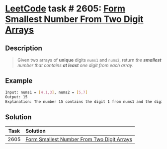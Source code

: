 # [LeetCode][leetcode] task # 2605: [Form Smallest Number From Two Digit Arrays][task]

Description
-----------

> Given two arrays of **unique** digits `nums1` and `nums2`,
> return _the **smallest** number that contains **at least** one digit from each array_.

 Example
-------

```sh
Input: nums1 = [4,1,3], nums2 = [5,7]
Output: 15
Explanation: The number 15 contains the digit 1 from nums1 and the digit 5 from nums2. It can be proven that 15 is the smallest number we can have.
```

Solution
--------

| Task | Solution                                               |
|:----:|:-------------------------------------------------------|
| 2605 | [Form Smallest Number From Two Digit Arrays][solution] |


[leetcode]: <http://leetcode.com/>
[task]: <https://leetcode.com/problems/form-smallest-number-from-two-digit-arrays/>
[solution]: <https://github.com/wellaxis/praxis-leetcode/blob/main/src/main/java/com/witalis/praxis/leetcode/task/h27/p2605/option/Practice.java>
